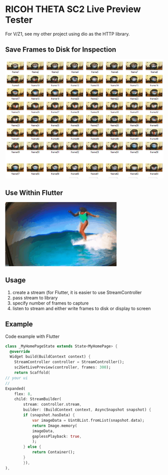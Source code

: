 # RICOH THETA SC2 Live Preview Tester

For V/Z1, see my other project using dio as the HTTP library.

## Save Frames to Disk for Inspection

![frame test](docs/images/frame_test.png)

## Use Within Flutter

![flutter test](docs/images/sc2_30fps.gif)

## Usage

1. create a stream (for Flutter, it is easier to use StreamController
2. pass stream to library
3. specify number of frames to capture
4. listen to stream and either write frames to disk or display to screen

## Example

Code example with Flutter

```dart
class _MyHomePageState extends State<MyHomePage> {
  @override
  Widget build(BuildContext context) {
    StreamController controller = StreamController();
    sc2GetLivePreview(controller, frames: 300);
    return Scaffold(
// your ui
//
Expanded(
    flex: 8,
    child: StreamBuilder(
        stream: controller.stream,
        builder: (BuildContext context, AsyncSnapshot snapshot) {
        if (snapshot.hasData) {
            var imageData = Uint8List.fromList(snapshot.data);
            return Image.memory(
            imageData,
            gaplessPlayback: true,
            );
        } else {
            return Container();
        }
        }),
),
```